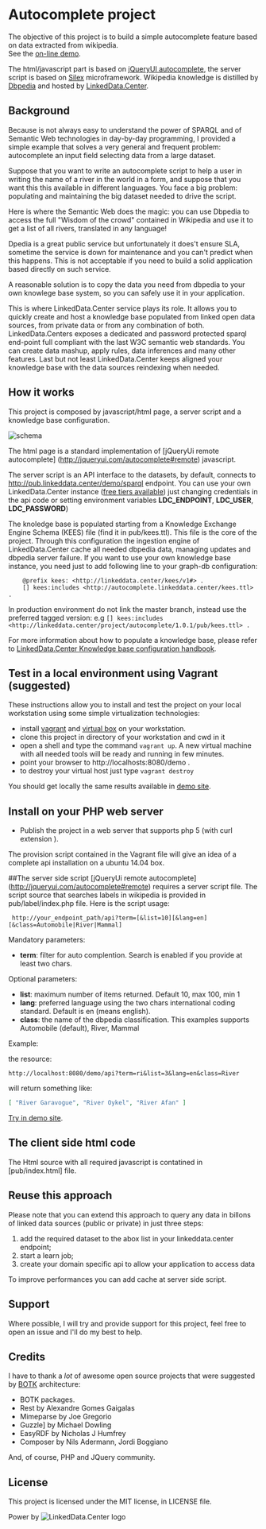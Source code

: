 # Autocomplete project

The objective of this project is to build a simple autocomplete feature based on data extracted from wikipedia.  
See the [on-line demo](http://autocomplete.linkeddata.center/).

The html/javascript part is based on [jQueryUI autocomplete](http://jqueryui.com/autocomplete/), the server script is based on [Silex](http://silex.sensiolabs.org/) microframework.
Wikipedia knowledge is distilled by [Dbpedia](http://dbpedia.org) and hosted by [LinkedData.Center](http://linkeddata.center/).


## Background

Because is not always easy to understand the power of SPARQL and of Semantic Web technologies in day-by-day programming, I provided a simple example that solves a 
very general and frequent problem: autocomplete an input field selecting data from a large dataset.

Suppose that you want to write an autocomplete script to help a user in writing the name of a river in the world in a form, and suppose that you want this this available in different languages. You face a big problem: populating and maintaining the big dataset needed to drive the script.
 
Here is where the Semantic Web does the magic: you can use Dbpedia to access the full "Wisdom of the crowd" contained in Wikipedia and use it
	to get a list of all rivers, translated in any language!

Dpedia is a great public service but unfortunately it does't ensure SLA, 
	sometime the service is down for maintenance and you can't predict when this happens.
	This is not acceptable if you need to build a solid application based directly on such service.

A reasonable solution is to copy the data you need from dbpedia to your own knowlege base system, so you can safely use it in your application. 

This is where LinkedData.Center service plays its role. It allows you to quickly create and host a knowledge base populated 
from linked open data sources, from private data or from any combination of both. LinkedData.Centers exposes a dedicated and password protected sparql 
end-point full compliant with the last W3C semantic web standards. You can create data mashup, apply rules, 
data inferences and many other features. Last but not least LinkedData.Center keeps aligned your knowledge 
base with the data sources reindexing when needed.

## How it works

This project is composed by javascript/html page, a server script and a knowledge base configuration.

![schema](https://www.lucidchart.com/publicSegments/view/144858c7-c4c8-4c15-90e8-19f678841c44/image.png)

The html page is a standard implementation of [jQueryUi remote autocomplete] (http://jqueryui.com/autocomplete#remote) javascript.

The  server script is an API interface to the datasets, by default, connects to  http://pub.linkeddata.center/demo/sparql endpoint. 
You can use your own LinkedData.Center instance ([free tiers available](http://linkeddata.center/home/pricing#cta)) just changing credentials in the api code or setting environment variables **LDC_ENDPOINT**, **LDC_USER**, **LDC_PASSWORD**)

The knoledge base is populated starting from a Knowledge Exchange Engine Schema (KEES) file (find it in pub/kees.ttl). This file is the core of the project. 
Through this configuration the ingestion engine of LinkedData.Center cache all needed dbpedia data, managing updates and dbpedia server failure.
If you want to use your own knowledge base instance, you need just to add following line to  your  graph-db configuration:

```
	@prefix kees: <http://linkeddata.center/kees/v1#> .
	[] kees:includes <http://autocomplete.linkeddata.center/kees.ttl> .
```

In production environment do not link the master branch, instead use the preferred tagged version: e.g `[] kees:includes <http://linkeddata.center/project/autocomplete/1.0.1/pub/kees.ttl> .`

For more information about how to populate a knowledge base, please refer to [LinkedData.Center Knowledge base configuration handbook](http://linkeddata.center/help/devop/kees-profile). 

## Test in a local environment using Vagrant (suggested)

These instructions allow you to install and test the project on your local workstation using some simple virtualization technologies:

- install [vagrant](https://docs.vagrantup.com/v2/installation/) and [virtual box](https://www.virtualbox.org/) on your workstation.
- clone this project in directory of your workstation and cwd in it
- open a shell and type the command `vagrant up`. A new virtual machine with all needed tools will be ready and running in few minutes.
- point your browser to http://localhosts:8080/demo .
- to destroy your virtual host just type `vagrant destroy`

You should get locally the same results available in [demo site](http://autocomplete.linkeddata.center/).
 
## Install on your PHP web server

   - Publish the project in a web server that supports php 5 (with curl extension ).

The provision script contained in the Vagrant file will give an idea of a complete api installation on a ubuntu 14.04 box.

##The server side script
[jQueryUi remote autocomplete] (http://jqueryui.com/autocomplete#remote) requires a 
server script file. 
The script source that searches labels in wikipedia is provided in pub/label/index.php file. Here is the script usage:

```
 http://your_endpoint_path/api?term=[&list=10][&lang=en][&class=Automobile|River|Mammal]
```

Mandatory parameters:
  - **term**: filter for auto complention. Search is enabled if you provide at least two chars. 

Optional parameters:

  - **list**: maximum number of items returned. Default 10, max 100, min 1
  - **lang**: preferred language using the two chars international coding standard. Default is en (means english).
  - **class**: the name of the dbpedia classification. This examples supports Automobile (default), River, Mammal

Example:

the resource:

`http://localhost:8080/demo/api?term=ri&list=3&lang=en&class=River` 

will return something like:

```json
[ "River Garavogue", "River Oykel", "River Afan" ]
```

[Try in demo site](http://autocomplete.linkeddata.center/api?term=am&list=3&lang=en).

## The client side html code
The Html source with all required javascript is contatined in [pub/index.html] file.

## Reuse this approach
Please note that you can extend this approach to query any data in billons of linked data sources
(public or private) in just three steps:

 1. add the required dataset to the abox list in your linkeddata.center endpoint;
 2. start a learn job; 
 3. create your domain specific api to allow your application to access data
 
 To improve performances you can add cache at server side script.

## Support
Where possible, I will try and provide support for this project, feel free to open an issue and I'll do my best to help.

## Credits
I have to thank a *lot* of awesome open source projects that were suggested by [BOTK](http://ontology.it/tools/botk) architecture:

 - BOTK  packages.
 - Rest by Alexandre Gomes Gaigalas
 - Mimeparse by Joe Gregorio
 - Guzzle] by Michael Dowling
 - EasyRDF by Nicholas J Humfrey
 - Composer by Nils Adermann, Jordi Boggiano
 
And, of course, PHP and JQuery community.

## License
This project is licensed under the MIT license, in LICENSE file.

Power by ![LinkedData.Center logo](http://linkeddata.center/resources/v4/logo/Logo-colori-trasp_oriz-640x220.png)
